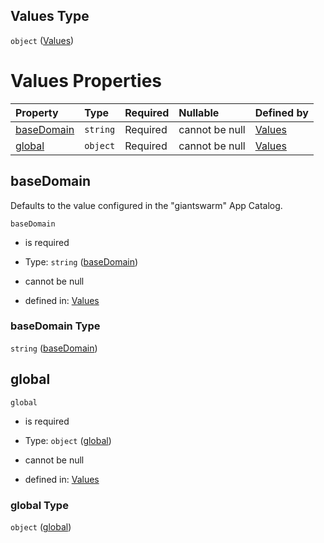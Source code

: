 ## Values Type

`object` ([Values](values.md))

# Values Properties

| Property                  | Type     | Required | Nullable       | Defined by                                                                   |
| :------------------------ | :------- | :------- | :------------- | :--------------------------------------------------------------------------- |
| [baseDomain](#basedomain) | `string` | Required | cannot be null | [Values](values-properties-basedomain.md "undefined#/properties/baseDomain") |
| [global](#global)         | `object` | Required | cannot be null | [Values](values-properties-global.md "undefined#/properties/global")         |

## baseDomain

Defaults to the value configured in the "giantswarm" App Catalog.

`baseDomain`

* is required

* Type: `string` ([baseDomain](values-properties-basedomain.md))

* cannot be null

* defined in: [Values](values-properties-basedomain.md "undefined#/properties/baseDomain")

### baseDomain Type

`string` ([baseDomain](values-properties-basedomain.md))

## global



`global`

* is required

* Type: `object` ([global](values-properties-global.md))

* cannot be null

* defined in: [Values](values-properties-global.md "undefined#/properties/global")

### global Type

`object` ([global](values-properties-global.md))
